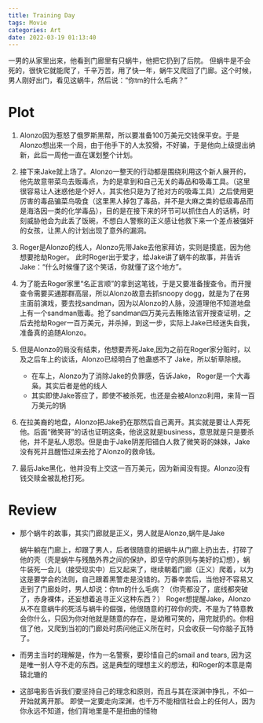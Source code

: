 ```yaml
---
title: Training Day
tags: Movie
categories: Art
date: 2022-03-19 01:13:40
---
```



一男的从家里出来，他看到门廊里有只蜗牛，他把它扔到了后院。 但蜗牛是不会死的，很快它就能爬了，千辛万苦，用了快一年，蜗牛又爬回了门廊。这个时候，男人刚好出门，看见这蜗牛，然后说：“你tm的什么毛病？”

<!--more-->

# Plot

1. Alonzo因为惹怒了俄罗斯黑帮，所以要准备100万美元交钱保平安。于是Alonzo想出来一个局，由于他手下的人太狡猾，不好骗，于是他向上级提出纳新，此后一周他一直在谋划整个计划。

2. 接下来Jake就上场了。Alonzo一整天的行动都是围绕利用这个新人展开的，他先故意带菜鸟去贩毒点，为的是拿到和自己无关的毒品和吸毒工具。（这里很容易让人迷惑他是个好人，其实他只是为了抢对方的吸毒工具）之后使用更厉害的毒品骗菜鸟吸食（这里黑人掉包了毒品，并不是大麻之类的低级毒品而是海洛因一类的化学毒品），目的是在接下来的环节可以抓住白人的话柄，时刻威胁他会为此丢了饭碗，不想白人警察的正义感让他救下来一个差点被强奸的女孩，让黑人的计划出现了意外的漏洞。

3. Roger是Alonzo的线人，Alonzo先带Jake去他家拜访，实则是摸底，因为他想要抢劫Roger。 此时Roger出于爱才，给Jake讲了蜗牛的故事，并告诉Jake：“什么时候懂了这个笑话，你就懂了这个地方”。

4. 为了能去Roger家里“名正言顺”的拿到这笔钱，于是又要准备搜查令。而开搜查令需要买通那群高层，所以Alonzo故意去抓snoopy dogg，就是为了在男主面前演戏，要去找sandman，因为以Alonzo的人脉，没道理他不知道地盘上有一个sandman贩毒。抢了sandman四万美元去贿赂法官开搜查证明，之后去抢劫Roger一百万美元，并杀掉，到这一步，实际上Jake已经迷失自我，准备真的追随Alonzo。

5. 但是Alonzo的局没有结束，他想要弄死Jake,因为之前在Roger家分赃时，以及之后车上的谈话，Alonzo已经明白了他蛊惑不了 Jake，所以斩草除根。
   * 在车上，Alonzo为了消除Jake的负罪感，告诉Jake， Roger是一个大毒枭。其实后者是他的线人
   * 其实即使Jake答应了，即使不被杀死，也还是会被Alonzo利用，来背一百万美元的锅

6. 在拉美裔的地盘，Alonzo把Jake扔在那然后自己离开。其实就是要让人弄死他。后面“微笑哥”的话也证明这条，他说这就是business，意思就是只是要杀他，并不是私人恩怨。但是由于Jake阴差阳错白人救了微笑哥的妹妹，Jake没有死并且醒悟过来去抢了Alonzo的救命钱。

7. 最后Jake黑化，他并没有上交这一百万美元，因为新闻没有提。Alonzo没有钱交赎金被乱枪打死。

# Review

* 那个蜗牛的故事，其实门廊就是正义，男人就是Alonzo,蜗牛是Jake

  蜗牛躺在门廊上，却跟了男人，后者很随意的把蜗牛从门廊上扔出去，打碎了他的壳（壳是蜗牛与残酷外界之间的保护，即坚守的原则与美好的幻想），蜗牛装死一会儿（接受现实中）后又起来了，继续朝着门廊（正义）爬着，以为这是要学会的法则，自己跟着黑警走是没错的。万番辛苦后，当他好不容易又走到了门廊处时，男人却说：你tm的什么毛病？（你壳都没了，底线都突破了，赤身裸体，还妄想着追寻正义这种东西？）  Roger想提醒Jake，Alonzo从不在意蜗牛的死活与蜗牛的倔强，他很随意的打碎你的壳，不是为了特意教会你什么，只因为你对他就是随意的存在，是幼稚可笑的，用完就扔的。你相信了他，又爬到当初的门廊处时质问他正义所在时，只会收获一句你脑子瓦特了。

* 而男主当时的理解是，作为一名警察，要珍惜自己的smail and tears, 因为这是唯一别人夺不走的东西。这是典型的理想主义的想法，和Roger的本意是南辕北辙的

* 这部电影告诉我们要坚持自己的理念和原则，而且与其在深渊中挣扎，不如一开始就离开那。 即使一定要走向深渊，也千万不能相信社会上的任何人，因为你永远不知道，他们背地里是不是扭曲的怪物

